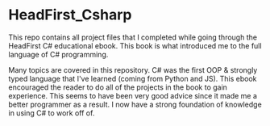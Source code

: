 # HeadFirst_Csharp

This repo contains all project files that I completed while going through the HeadFirst C# educational ebook. This book is what introduced me to the full language of C# programming. 

Many topics are covered in this repository. C# was the first OOP & strongly typed language that I've learned (coming from Python and JS).
This ebook encouraged the reader to do all of the projects in the book to gain experience. This seems to have been very good advice since it made me a better programmer as a result. I now have a strong foundation of knowledge in using C# to work off of.
